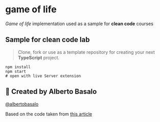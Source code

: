 # game of life

_Game of life_ implementation used as a sample for **clean code** courses

## Sample for clean code lab

> Clone, fork or use as a template repository for creating your next **TypeScript** project.

```terminal
npm install
npm start
# open with live Server extension
```

## 👨 Created by Alberto Basalo

[@albertobasalo](https://twitter.com/albertobasalo)

Based on the code taken from [this article](https://medium.com/hypersphere-codes/conways-game-of-life-in-typescript-a955aec3bd49)